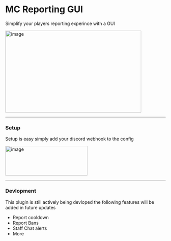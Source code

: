 # MC Reporting GUI

Simplify your players reporting experince with a GUI

<img width="427" height="257" alt="image" src="https://github.com/user-attachments/assets/9977067b-d5ea-4add-bb79-3a7a682151a3" />


---

### Setup
Setup is easy simply add your discord webhook to the config 

<img width="258" height="93" alt="image" src="https://github.com/user-attachments/assets/47d3d708-8805-41a2-aa0f-ad7dbfdb2e06" />

---

### Devlopment 

This plugin is still actively being devloped the following features will be added in future updates

- Report cooldown
- Report Bans
- Staff Chat alerts
- More

